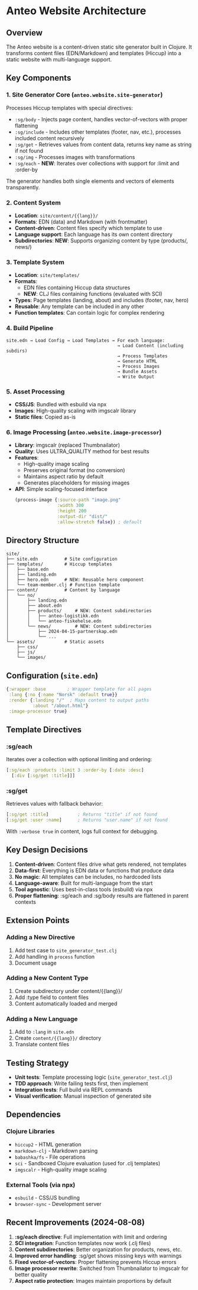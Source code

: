 # Anteo Website Architecture

## Overview

The Anteo website is a content-driven static site generator built in Clojure. It transforms content files (EDN/Markdown) and templates (Hiccup) into a static website with multi-language support.

## Key Components

### 1. Site Generator Core (`anteo.website.site-generator`)
Processes Hiccup templates with special directives:
- `:sg/body` - Injects page content, handles vector-of-vectors with proper flattening
- `:sg/include` - Includes other templates (footer, nav, etc.), processes included content recursively
- `:sg/get` - Retrieves values from content data, returns key name as string if not found
- `:sg/img` - Processes images with transformations
- `:sg/each` - **NEW**: Iterates over collections with support for :limit and :order-by

The generator handles both single elements and vectors of elements transparently.

### 2. Content System
- **Location**: `site/content/{{lang}}/`
- **Formats**: EDN (data) and Markdown (with frontmatter)
- **Content-driven**: Content files specify which template to use
- **Language support**: Each language has its own content directory
- **Subdirectories**: **NEW**: Supports organizing content by type (products/, news/)

### 3. Template System
- **Location**: `site/templates/`
- **Formats**: 
  - EDN files containing Hiccup data structures
  - **NEW**: CLJ files containing functions (evaluated with SCI)
- **Types**: Page templates (landing, about) and includes (footer, nav, hero)
- **Reusable**: Any template can be included in any other
- **Function templates**: Can contain logic for complex rendering

### 4. Build Pipeline

```
site.edn → Load Config → Load Templates → For each language:
                                          → Load Content (including subdirs)
                                          → Process Templates
                                          → Generate HTML
                                          → Process Images
                                          → Bundle Assets
                                          → Write Output
```

### 5. Asset Processing
- **CSS/JS**: Bundled with esbuild via npx
- **Images**: High-quality scaling with imgscalr library
- **Static files**: Copied as-is

### 6. Image Processing (`anteo.website.image-processor`)
- **Library**: imgscalr (replaced Thumbnailator)
- **Quality**: Uses ULTRA_QUALITY method for best results
- **Features**:
  - High-quality image scaling
  - Preserves original format (no conversion)
  - Maintains aspect ratio by default
  - Generates placeholders for missing images
- **API**: Simple scaling-focused interface
  ```clojure
  (process-image {:source-path "image.png"
                  :width 300
                  :height 200
                  :output-dir "dist/"
                  :allow-stretch false}) ; default
  ```

## Directory Structure

```
site/
├── site.edn          # Site configuration
├── templates/        # Hiccup templates
│   ├── base.edn
│   ├── landing.edn
│   ├── hero.edn      # NEW: Reusable hero component
│   └── team-member.clj # Function template
├── content/          # Content by language
│   └── no/
│       ├── landing.edn
│       ├── about.edn
│       ├── products/     # NEW: Content subdirectories
│       │   ├── anteo-logistikk.edn
│       │   └── anteo-fiskehelse.edn
│       └── news/         # NEW: Content subdirectories
│           ├── 2024-04-15-partnerskap.edn
│           └── ...
└── assets/           # Static assets
    ├── css/
    ├── js/
    └── images/
```

## Configuration (`site.edn`)

```clojure
{:wrapper :base        ; Wrapper template for all pages
 :lang {:no {:name "Norsk" :default true}}
 :render {:landing "/"  ; Maps content to output paths
          :about "/about.html"}
 :image-processor true}
```

## Template Directives

### :sg/each
Iterates over a collection with optional limiting and ordering:
```clojure
[:sg/each :products :limit 3 :order-by [:date :desc]
  [:div [:sg/get :title]]]
```

### :sg/get
Retrieves values with fallback behavior:
```clojure
[:sg/get :title]           ; Returns "title" if not found
[:sg/get :user :name]      ; Returns "user.name" if not found
```
With `:verbose true` in content, logs full context for debugging.

## Key Design Decisions

1. **Content-driven**: Content files drive what gets rendered, not templates
2. **Data-first**: Everything is EDN data or functions that produce data
3. **No magic**: All templates can be includes, no hardcoded lists
4. **Language-aware**: Built for multi-language from the start
5. **Tool agnostic**: Uses best-in-class tools (esbuild) via npx
6. **Proper flattening**: :sg/each and :sg/body results are flattened in parent contexts

## Extension Points

### Adding a New Directive
1. Add test case to `site_generator_test.clj`
2. Add handling in `process` function
3. Document usage

### Adding a New Content Type
1. Create subdirectory under content/{{lang}}/
2. Add :type field to content files
3. Content automatically loaded and merged

### Adding a New Language
1. Add to `:lang` in `site.edn` 
2. Create `content/{{lang}}/` directory
3. Translate content files

## Testing Strategy

- **Unit tests**: Template processing logic (`site_generator_test.clj`)
- **TDD approach**: Write failing tests first, then implement
- **Integration tests**: Full build via REPL commands
- **Visual verification**: Manual inspection of generated site

## Dependencies

### Clojure Libraries
- `hiccup2` - HTML generation
- `markdown-clj` - Markdown parsing  
- `babashka/fs` - File operations
- `sci` - Sandboxed Clojure evaluation (used for .clj templates)
- `imgscalr` - High-quality image scaling

### External Tools (via npx)
- `esbuild` - CSS/JS bundling
- `browser-sync` - Development server

## Recent Improvements (2024-08-08)

1. **:sg/each directive**: Full implementation with limit and ordering
2. **SCI integration**: Function templates now work (.clj files)
3. **Content subdirectories**: Better organization for products, news, etc.
4. **Improved error handling**: :sg/get shows missing keys with warnings
5. **Fixed vector-of-vectors**: Proper flattening prevents Hiccup errors
6. **Image processor rewrite**: Switched from Thumbnailator to imgscalr for better quality
7. **Aspect ratio protection**: Images maintain proportions by default
